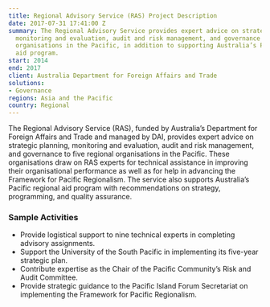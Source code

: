 ```yaml
---
title: Regional Advisory Service (RAS) Project Description
date: 2017-07-31 17:41:00 Z
summary: The Regional Advisory Service provides expert advice on strategic planning,
  monitoring and evaluation, audit and risk management, and governance to five regional
  organisations in the Pacific, in addition to supporting Australia’s Pacific regional
  aid program.
start: 2014
end: 2017
client: Australia Department for Foreign Affairs and Trade
solutions:
- Governance
regions: Asia and the Pacific
country: Regional
---
```


The Regional Advisory Service (RAS), funded by Australia’s Department for Foreign Affairs and Trade and managed by DAI, provides expert advice on strategic planning, monitoring and evaluation, audit and risk management, and governance to five regional organisations in the Pacific. These organisations draw on RAS experts for technical assistance in improving their organisational performance as well as for help in advancing the Framework for Pacific Regionalism. The service also supports Australia’s Pacific regional aid program with recommendations on strategy, programming, and quality assurance.

### Sample Activities
* Provide logistical support to nine technical experts in completing advisory assignments.
* Support the University of the South Pacific in implementing its five-year strategic plan.
* Contribute expertise as the Chair of the Pacific Community’s Risk and Audit Committee.
* Provide strategic guidance to the Pacific Island Forum Secretariat on implementing the Framework for Pacific Regionalism.